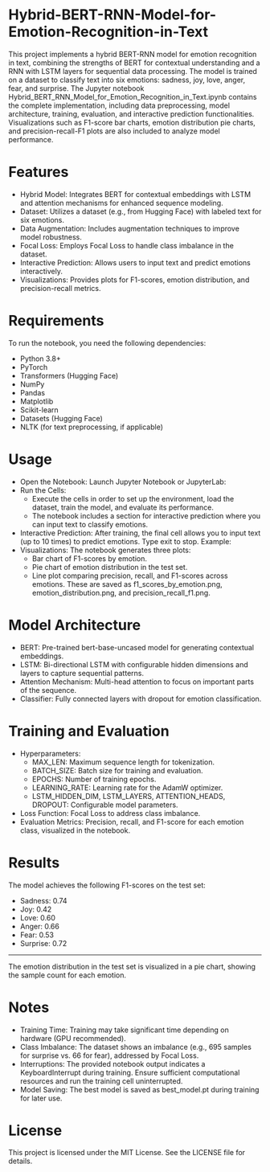 # Hybrid-BERT-RNN-Model-for-Emotion-Recognition-in-Text
This project implements a hybrid BERT-RNN model for emotion recognition in text, combining the strengths of BERT for contextual understanding and a RNN with LSTM layers for sequential data processing. The model is trained on a dataset to classify text into six emotions: sadness, joy, love, anger, fear, and surprise.
The Jupyter notebook Hybrid_BERT_RNN_Model_for_Emotion_Recognition_in_Text.ipynb contains the complete implementation, including data preprocessing, model architecture, training, evaluation, and interactive prediction functionalities. Visualizations such as F1-score bar charts, emotion distribution pie charts, and precision-recall-F1 plots are also included to analyze model performance.
# Features
- Hybrid Model: Integrates BERT for contextual embeddings with LSTM and attention mechanisms for enhanced sequence modeling.
- Dataset: Utilizes a dataset (e.g., from Hugging Face) with labeled text for six emotions.
- Data Augmentation: Includes augmentation techniques to improve model robustness.
- Focal Loss: Employs Focal Loss to handle class imbalance in the dataset.
- Interactive Prediction: Allows users to input text and predict emotions interactively.
- Visualizations: Provides plots for F1-scores, emotion distribution, and precision-recall metrics.
# Requirements
To run the notebook, you need the following dependencies:
- Python 3.8+
- PyTorch
- Transformers (Hugging Face)
- NumPy
- Pandas
- Matplotlib
- Scikit-learn
- Datasets (Hugging Face)
- NLTK (for text preprocessing, if applicable)
# Usage
- Open the Notebook: Launch Jupyter Notebook or JupyterLab:
- Run the Cells:
  - Execute the cells in order to set up the environment, load the dataset, train the model, and evaluate its performance.
  - The notebook includes a section for interactive prediction where you can input text to classify emotions.
- Interactive Prediction: After training, the final cell allows you to input text (up to 10 times) to predict emotions. Type exit to stop. Example:
- Visualizations: The notebook generates three plots:
  - Bar chart of F1-scores by emotion.
  - Pie chart of emotion distribution in the test set.
  - Line plot comparing precision, recall, and F1-scores across emotions. These are saved as f1_scores_by_emotion.png, emotion_distribution.png, and precision_recall_f1.png.
# Model Architecture
- BERT: Pre-trained bert-base-uncased model for generating contextual embeddings.
- LSTM: Bi-directional LSTM with configurable hidden dimensions and layers to capture sequential patterns.
- Attention Mechanism: Multi-head attention to focus on important parts of the sequence.
- Classifier: Fully connected layers with dropout for emotion classification.
# Training and Evaluation
- Hyperparameters:
  - MAX_LEN: Maximum sequence length for tokenization.
  - BATCH_SIZE: Batch size for training and evaluation.
  - EPOCHS: Number of training epochs.
  - LEARNING_RATE: Learning rate for the AdamW optimizer.
  - LSTM_HIDDEN_DIM, LSTM_LAYERS, ATTENTION_HEADS, DROPOUT: Configurable model parameters.
- Loss Function: Focal Loss to address class imbalance.
- Evaluation Metrics: Precision, recall, and F1-score for each emotion class, visualized in the notebook.
# Results

The model achieves the following F1-scores on the test set:
- Sadness: 0.74
- Joy: 0.42
- Love: 0.60
- Anger: 0.66
- Fear: 0.53
- Surprise: 0.72
--------------------------------------------------------------------------------------------------------------------------------------------------------------------------------------------------
The emotion distribution in the test set is visualized in a pie chart, showing the sample count for each emotion.
# Notes
- Training Time: Training may take significant time depending on hardware (GPU recommended).
- Class Imbalance: The dataset shows an imbalance (e.g., 695 samples for surprise vs. 66 for fear), addressed by Focal Loss.
- Interruptions: The provided notebook output indicates a KeyboardInterrupt during training. Ensure sufficient computational resources and run the training cell uninterrupted.
- Model Saving: The best model is saved as best_model.pt during training for later use.
# License
This project is licensed under the MIT License. See the LICENSE file for details.
